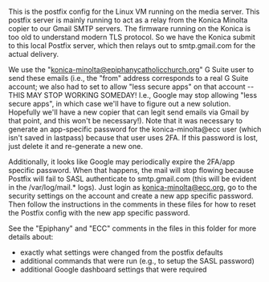 This is the postfix config for the Linux VM running on the media
server.  This postfix server is mainly running to act as a relay from
the Konica Minolta copier to our Gmail SMTP servers.  The firmware
running on the Konica is too old to understand modern TLS protocol.
So we have the Konica submit to this local Postfix server, which then
relays out to smtp.gmail.com for the actual delivery.

We use the "konica-minolta@epiphanycatholicchurch.org" G Suite user to
send these emails (i.e., the "from" address corresponds to a real G
Suite account; we also had to set to allow "less secure apps" on that
account -- THIS MAY STOP WORKING SOMEDAY!  I.e., Google may stop
allowing "less secure apps", in which case we'll have to figure out a
new solution.  Hopefully we'll have a new copier that can legit send
emails via Gmail by that point, and this won't be necessary!).  Note
that it was necessary to generate an app-specific password for the
konica-minolta@ecc user (which isn't saved in lastpass) because that
user uses 2FA.  If this password is lost, just delete it and
re-generate a new one.

Additionally, it looks like Google may periodically expire the 2FA/app
specific password.  When that happens, the mail will stop flowing
because Postfix will fail to SASL authenticate to smtp.gmail.com (this
will be evident in the /var/log/mail.* logs).  Just login as
konica-minolta@ecc.org, go to the security settings on the account and
create a new app specific password.  Then follow the instructions in
the comments in these files for how to reset the Postfix config with
the new app specific password.

See the "Epiphany" and "ECC" comments in the files in this folder for
more details about:

* exactly what settings were changed from the postfix defaults
* additional commands that were run (e.g., to setup the SASL password)
* additional Google dashboard settings that were required
